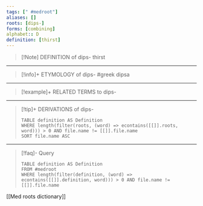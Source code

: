 ```yaml
---
tags: [" #medroot"]
aliases: []
roots: [dips-]
forms: [combining]
alphabet:: D
definition: [thirst]
---
```

>[!Note] DEFINITION of dips-
>thirst
_____
>[!info]+ ETYMOLOGY of dips-
>#greek dipsa
_____
>[!example]+ RELATED TERMS to dips-
>
_____
>[!tip]+ DERIVATIONS of dips-
>```dataview
>TABLE definition AS Definition 
>WHERE length(filter(roots, (word) => econtains([[]].roots, word))) > 0 AND file.name != [[]].file.name
>SORT file.name ASC
>```
____
>[!faq]- Query
>```dataview
>TABLE definition AS Definition
>FROM #medroot
>WHERE length(filter(definition, (word) => econtains([[]].definition, word))) > 0 AND file.name != [[]].file.name
>```

[[Med roots dictionary]]